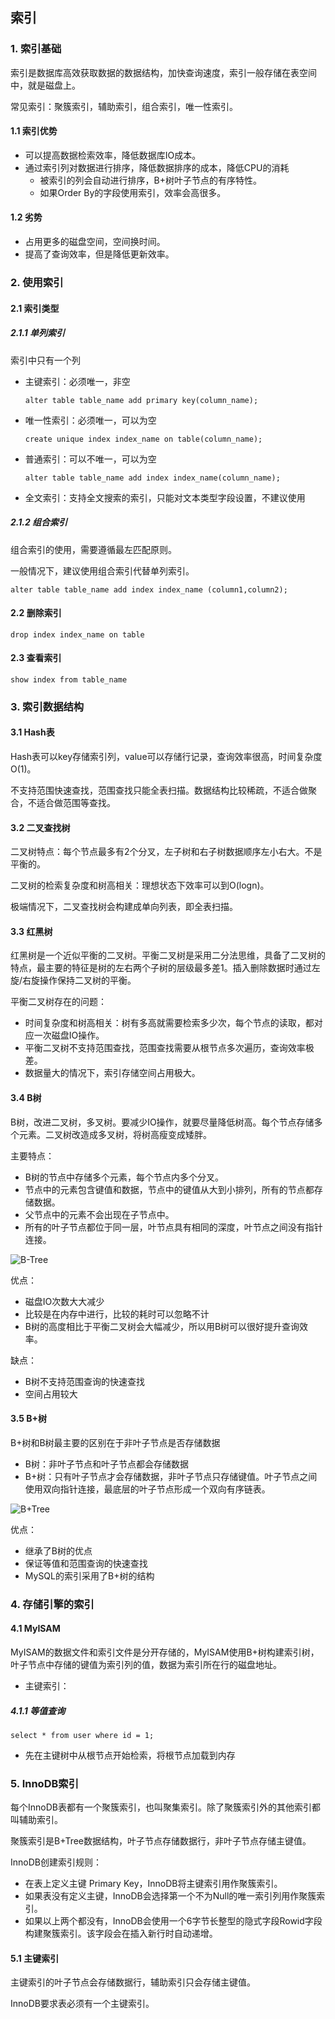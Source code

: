 ## 索引

### 1. 索引基础

索引是数据库高效获取数据的数据结构，加快查询速度，索引一般存储在表空间中，就是磁盘上。

常见索引：聚簇索引，辅助索引，组合索引，唯一性索引。

#### 1.1 索引优势

- 可以提高数据检索效率，降低数据库IO成本。
- 通过索引列对数据进行排序，降低数据排序的成本，降低CPU的消耗
  - 被索引的列会自动进行排序，B+树叶子节点的有序特性。
  - 如果Order By的字段使用索引，效率会高很多。

#### 1.2 劣势

- 占用更多的磁盘空间，空间换时间。
- 提高了查询效率，但是降低更新效率。

### 2. 使用索引

#### 2.1 索引类型

##### 2.1.1 单列索引

索引中只有一个列

- 主键索引：必须唯一，非空

  ```mysql
  alter table table_name add primary key(column_name);
  ```

- 唯一性索引：必须唯一，可以为空

  ```mysql
  create unique index index_name on table(column_name);
  ```

- 普通索引：可以不唯一，可以为空

  ```mysql
  alter table table_name add index index_name(column_name);
  ```

- 全文索引：支持全文搜索的索引，只能对文本类型字段设置，不建议使用

##### 2.1.2 组合索引

组合索引的使用，需要遵循最左匹配原则。

一般情况下，建议使用组合索引代替单列索引。

```mysql
alter table table_name add index index_name (column1,column2);  
```

#### 2.2 删除索引

```mysql
drop index index_name on table
```

#### 2.3 查看索引

```mysql
show index from table_name
```

### 3. 索引数据结构

#### 3.1 Hash表

Hash表可以key存储索引列，value可以存储行记录，查询效率很高，时间复杂度O(1)。

不支持范围快速查找，范围查找只能全表扫描。数据结构比较稀疏，不适合做聚合，不适合做范围等查找。

#### 3.2 二叉查找树

二叉树特点：每个节点最多有2个分叉，左子树和右子树数据顺序左小右大。不是平衡的。

二叉树的检索复杂度和树高相关：理想状态下效率可以到O(logn)。

极端情况下，二叉查找树会构建成单向列表，即全表扫描。

#### 3.3 红黑树

红黑树是一个近似平衡的二叉树。平衡二叉树是采用二分法思维，具备了二叉树的特点，最主要的特征是树的左右两个子树的层级最多差1。插入删除数据时通过左旋/右旋操作保持二叉树的平衡。

平衡二叉树存在的问题：

- 时间复杂度和树高相关：树有多高就需要检索多少次，每个节点的读取，都对应一次磁盘IO操作。
- 平衡二叉树不支持范围查找，范围查找需要从根节点多次遍历，查询效率极差。
- 数据量大的情况下，索引存储空间占用极大。

#### 3.4 B树

B树，改进二叉树，多叉树。要减少IO操作，就要尽量降低树高。每个节点存储多个元素。二叉树改造成多叉树，将树高瘦变成矮胖。

主要特点：

- B树的节点中存储多个元素，每个节点内多个分叉。
- 节点中的元素包含键值和数据，节点中的键值从大到小排列，所有的节点都存储数据。
- 父节点中的元素不会出现在子节点中。
- 所有的叶子节点都位于同一层，叶节点具有相同的深度，叶节点之间没有指针连接。

![B-Tree](https://gitee.com/lusanjun/blog-img/raw/master/B-Tree.png)

优点：

- 磁盘IO次数大大减少
- 比较是在内存中进行，比较的耗时可以忽略不计
- B树的高度相比于平衡二叉树会大幅减少，所以用B树可以很好提升查询效率。

缺点：

- B树不支持范围查询的快速查找
- 空间占用较大

#### 3.5 B+树

B+树和B树最主要的区别在于非叶子节点是否存储数据

- B树：非叶子节点和叶子节点都会存储数据
- B+树：只有叶子节点才会存储数据，非叶子节点只存储键值。叶子节点之间使用双向指针连接，最底层的叶子节点形成一个双向有序链表。

![B+Tree](https://gitee.com/lusanjun/blog-img/raw/master/B+-Tree.png)

优点：

- 继承了B树的优点
- 保证等值和范围查询的快速查找
- MySQL的索引采用了B+树的结构

### 4.  存储引擎的索引

#### 4.1 MyISAM

MyISAM的数据文件和索引文件是分开存储的，MyISAM使用B+树构建索引树，叶子节点中存储的键值为索引列的值，数据为索引所在行的磁盘地址。

- 主键索引：

##### 4.1.1 等值查询

```mysql
select * from user where id = 1;
```

- 先在主键树中从根节点开始检索，将根节点加载到内存

### 5. InnoDB索引

每个InnoDB表都有一个聚簇索引，也叫聚集索引。除了聚簇索引外的其他索引都叫辅助索引。

聚簇索引是B+Tree数据结构，叶子节点存储数据行，非叶子节点存储主键值。

InnoDB创建索引规则：

- 在表上定义主键 Primary Key，InnoDB将主键索引用作聚簇索引。
- 如果表没有定义主键，InnoDB会选择第一个不为Null的唯一索引列用作聚簇索引。
- 如果以上两个都没有，InnoDB会使用一个6字节长整型的隐式字段Rowid字段构建聚簇索引。该字段会在插入新行时自动递增。

#### 5.1 主键索引

主键索引的叶子节点会存储数据行，辅助索引只会存储主键值。

InnoDB要求表必须有一个主键索引。

